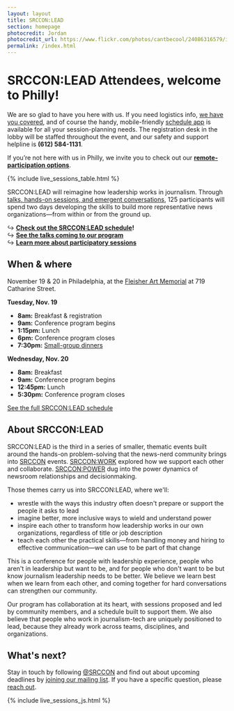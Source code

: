 ```yaml
---
layout: layout
title: SRCCON:LEAD
section: homepage
photocredit: Jordan
photocredit_url: https://www.flickr.com/photos/cantbecool/24086316579/in/photolist-CGqELk-25vHbtW-by2APr-bde4Dg-qbQtub-69PkGX-4k5u5A-wTRqM-74AhD5-74Ahu7-9BzBMX-b4NXHi-69TzXs-ayqFEp-9Tw2GU-69YKNF-4o7pT1-69PoXz-21D1iL-bk7uqj-rRqDu3-meEejW-7chLnV-jMQX4x-21CZ2q-aU1CmM-8GiDdv-9xzDqT-fMwxo2-6HKWGA-74Ai6o-fMP5Cj-6HKW7N-ck5Rfb-cpmUXU-n3AAKX-emaTsw-49GgCy-259cV9v-TMd3AF-nun6Ps-XDQvGy-bjWbsr-aTpR2D-6VE69o-6VA26R-b239ok-4H84KL-2fTcJQ-7oXgjn
permalink: /index.html
---
```


# SRCCON:LEAD Attendees, welcome to Philly!

We are so glad to have you here with us. If you need logistics info, [we have you covered](/logistics), and of course the handy, mobile-friendly [schedule app](https://lead.srccon.org/schedule) is available for all your session-planning needs. The registration desk in the lobby will be staffed throughout the event, and our safety and support helpline is **(612) 584-1131**.

If you’re not here with us in Philly, we invite you to check out our [**remote-participation options**](/transcription).


{% include live_sessions_table.html %}


SRCCON:LEAD will reimagine how leadership works in journalism. Through [talks, hands-on sessions, and emergent conversations](/program), 125 participants will spend two days developing the skills to build more representative news organizations—from within or from the ground up. 

<p>
    &rarrhk; <strong><a href="/schedule">Check out the SRCCON:LEAD schedule</a>!</strong>
    <br>&rarrhk; <strong><a href="/program/#talks-at-srcconlead">See the talks coming to our program</a></strong>
    <br>&rarrhk; <strong><a href="/program/#sessions-at-srcconlead">Learn more about participatory sessions</a></strong>
</p>

## When & where

November 19 & 20 in Philadelphia, at the [Fleisher Art Memorial](https://fleisher.org/) at 719 Catharine Street.

**Tuesday, Nov. 19**

<ul class="hug">
    <li><strong>8am:</strong> Breakfast & registration</li>
    <li><strong>9am:</strong> Conference program begins</li>
    <li><strong>1:15pm:</strong> Lunch</li>
    <li><strong>6pm:</strong> Conference program closes</li>
    <li><strong>7:30pm:</strong> <a href="/dinner">Small-group dinners</a></li>
</ul>

**Wednesday, Nov. 20**

<ul class="hug">
    <li><strong>8am:</strong> Breakfast</li>
    <li><strong>9am:</strong> Conference program begins</li>
    <li><strong>12:45pm:</strong> Lunch</li>
    <li><strong>5:30pm:</strong> Conference program closes</li>
</ul>

[See the full SRCCON:LEAD schedule](/schedule)

## About SRCCON:LEAD

SRCCON:LEAD is the third in a series of smaller, thematic events built around the hands-on problem-solving that the news-nerd community brings into [SRCCON](https://srccon.org) events. [SRCCON:WORK](https://work.srccon.org/) explored how we support each other and collaborate. [SRCCON:POWER](https://power.srccon.org/) dug into the power dynamics of newsroom relationships and decisionmaking.

Those themes carry us into SRCCON:LEAD, where we'll:

* wrestle with the ways this industry often doesn't prepare or support the people it asks to lead
* imagine better, more inclusive ways to wield and understand power
* inspire each other to transform how leadership works in our own organizations, regardless of title or job description
* teach each other the practical skills—from handling money and hiring to effective communication—we can use to be part of that change

This is a conference for people with leadership experience, people who aren't in leadership but want to be, and for people who don't want to be but know journalism leadership needs to be better. We believe we learn best when we learn from each other, and coming together for hard conversations can strengthen our community.

Our program has collaboration at its heart, with sessions proposed and led by community members, and a schedule built to support them. We also believe that people who work in journalism-tech are uniquely positioned to lead, because they already work across teams, disciplines, and organizations.

## What's next?

Stay in touch by following [@SRCCON](https://twitter.com/srccon) and find out about upcoming deadlines by [joining our mailing list](http://eepurl.com/czSVTL). If you have a specific question, please [reach out](mailto:srccon@opennews.org).

{% include live_sessions_js.html %}